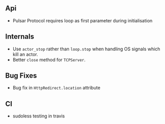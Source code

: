 ## Api

* Pulsar Protocol requires loop as first parameter during initialisation


## Internals

* Use ``actor_stop`` rather than ``loop.stop`` when handling OS signals which
  kill an actor.
* Better ``close`` method for ``TCPServer``.
  

## Bug Fixes

* Bug fix in ``HttpRedirect.location`` attribute


## CI

* sudoless testing in travis
